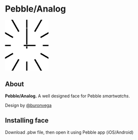 # Pebble/Analog

![Analog preview](https://github.com/buronvega/Pebble-Analog/blob/master/preview.png?raw=true)

## About

**Pebble/Analog.** A well designed face for Pebble *smartwatchs*.


Design by [@buronvega](http://twitter.com/buronvega)

## Installing face
Download .pbw file, then open it using Pebble app (iOS/Android)